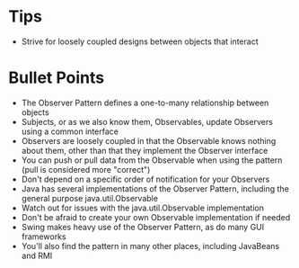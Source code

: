 # Tips
- Strive for loosely coupled designs between objects that interact

# Bullet Points
- The Observer Pattern defines a one-to-many relationship between objects
- Subjects, or as we also know them, Observables, update Observers using a common interface
- Observers are loosely coupled in that the Observable knows nothing about them, other than that they implement the Observer interface
- You can push or pull data from the Observable when using the pattern (pull is considered more "correct")
- Don't depend on a specific order of notification for your Observers
- Java has several implementations of the Observer Pattern, including the general purpose java.util.Observable
- Watch out for issues with the java.util.Observable implementation
- Don't be afraid to create your own Observable implementation if needed
- Swing makes heavy use of the Observer Pattern, as do many GUI frameworks
- You'll also find the pattern in many other places, including JavaBeans and RMI
